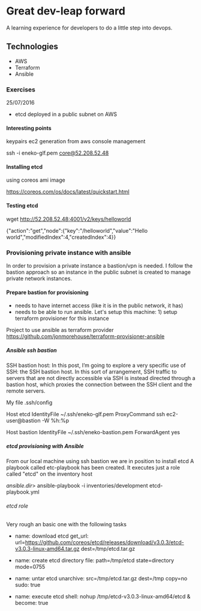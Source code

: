 # Great dev-leap forward

A learning experience for developers to do a little step into devops.

## Technologies

* AWS
* Terraform
* Ansible

### Exercises

25/07/2016

- etcd deployed in a public subnet on AWS

#### Interesting points

keypairs ec2 generation from aws console management

ssh -i eneko-glf.pem core@52.208.52.48

#### Installing etcd

using coreos ami image

https://coreos.com/os/docs/latest/quickstart.html


#### Testing etcd

wget http://52.208.52.48:4001/v2/keys/helloworld

{"action":"get","node":{"key":"/helloworld","value":"Hello world","modifiedIndex":4,"createdIndex":4}}


### Provisioning private instance with ansible

In order to provision a private instance a bastion/vpn is needed. I follow the bastion approach so an instance in the public
subnet is created to manage private network instances.

#### Prepare bastion for provisioning
- needs to have internet access (like it is in the public network, it has)
- needs to be able to run ansible. Let's setup this machine: 1) setup terraform provisioner for this instance

Project to use ansible as terraform provider
https://github.com/jonmorehouse/terraform-provisioner-ansible

##### Ansible ssh bastion

SSH bastion host:  In this post, I’m going to explore a very specific use of SSH: the SSH bastion host. In this sort of arrangement, SSH traffic to servers that are not directly accessible via SSH is instead directed through a bastion host, which proxies the connection between the SSH client and the remote servers.

My file .ssh/config

Host etcd
  IdentityFile ~/.ssh/eneko-glf.pem
  ProxyCommand ssh ec2-user@bastion -W %h:%p

Host bastion
  IdentityFile ~/.ssh/eneko-bastion.pem
  ForwardAgent yes

##### etcd provisioning with Ansible

From our local machine using ssh bastion we are in position to install etcd
A playbook called etc-playbook has been created. It executes just a role called "etcd" on the inventory host

$ansible.dir>$ ansible-playbook -i inventories/development etcd-playbook.yml

###### etcd role

Very rough an basic one with the following tasks

- name: download etcd
  get_url: url=https://github.com/coreos/etcd/releases/download/v3.0.3/etcd-v3.0.3-linux-amd64.tar.gz dest=/tmp/etcd.tar.gz

- name: create etcd directory
  file: path=/tmp/etcd state=directory mode=0755

- name: untar etcd
  unarchive: src=/tmp/etcd.tar.gz dest=/tmp copy=no
  sudo: true

- name: execute etcd
  shell: nohup /tmp/etcd-v3.0.3-linux-amd64/etcd &
  become: true

